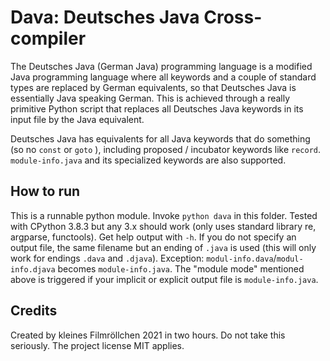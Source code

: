 # Dava: Deutsches Java Cross-compiler

The Deutsches Java (German Java) programming language is a modified Java programming language where all keywords and a couple of standard types are replaced by German equivalents, so that Deutsches Java is essentially Java speaking German. This is achieved through a really primitive Python script that replaces all Deutsches Java keywords in its input file by the Java equivalent.

Deutsches Java has equivalents for all Java keywords that do something (so no `const` or `goto` ), including proposed / incubator keywords like `record`. `module-info.java` and its specialized keywords are also supported.

## How to run

This is a runnable python module. Invoke `python dava` in this folder. Tested with CPython 3.8.3 but any 3.x should work (only uses standard library re, argparse, functools). Get help output with `-h`. If you do not specify an output file, the same filename but an ending of `.java` is used (this will only work for endings `.dava` and `.djava`). Exception: `modul-info.dava`/`modul-info.djava` becomes `module-info.java`. The "module mode" mentioned above is triggered if your implicit or explicit output file is `module-info.java`.

## Credits

Created by kleines Filmröllchen 2021 in two hours. Do not take this seriously. The project license MIT applies.